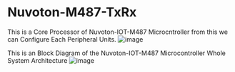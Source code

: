 # Nuvoton-M487-TxRx
This is a Core Processor of Nuvoton-IOT-M487 Microcntroller from this we can Configure Each Peripheral Units.
![image](https://github.com/Jawadhur23/Nuvoton-M487-TxRx/assets/140182146/b845b161-5c60-4986-bead-f4f54c7f1922)

This is an Block Diagram of the Nuvoton-IOT-M487 Microcontroller Whole System Architecture
![image](https://github.com/Jawadhur23/Nuvoton-M487-TxRx/assets/140182146/f0dc7280-2a67-49cc-ab39-548f9cb8dd3a)

